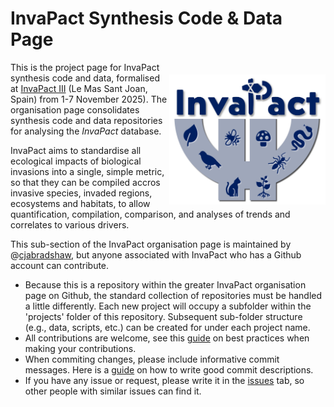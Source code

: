 # InvaPact Synthesis Code & Data Page
<img align="right" src="www/InvaPact logo.jpg" alt="InvaPact logo" width="250" style="margin-top: 20px">

This is the project page for InvaPact synthesis code and data, formalised at <a href="https://www.biodiversitydynamics.fr/invapact3links/">InvaPact III</a> (Le Mas Sant Joan, Spain) from 1-7 November 2025). The organisation page consolidates synthesis code and data repositories for analysing the <em>InvaPact</em> database. 

InvaPact aims to standardise all ecological impacts of biological invasions into a single, simple metric, so that they can be compiled accros invasive species, invaded regions, ecosystems and habitats, to allow quantification, compilation, comparison, and analyses of trends and correlates to various drivers.

This sub-section of the InvaPact organisation page is maintained by @<a href="https://github.com/cjabradshaw">cjabradshaw</a>, but anyone associated with InvaPact who has a Github account can contribute.

- Because this is a repository within the greater InvaPact organisation page on Github, the standard collection of repositories must be handled a little differently. Each new project will occupy a subfolder within the 'projects' folder of this repository. Subsequent sub-folder structure (e.g., data, scripts, etc.) can be created for under each project name.
- All contributions are welcome, see this [guide](https://docs.github.com/en/get-started/using-github/github-flow) on best practices when making your contributions. 
- When commiting changes, please include informative commit messages. Here is a [guide](https://www.conventionalcommits.org/en/v1.0.0/) on how to write good commit descriptions.
- If you have any issue or request, please write it in the [issues](https://github.com/InvaPact/InvaPactWorkshop/issues) tab, so other people with similar issues can find it.
